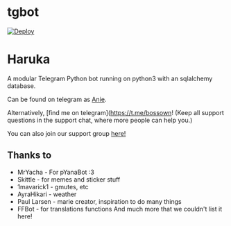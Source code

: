 # tgbot

[![Deploy](https://www.herokucdn.com/deploy/button.svg)](https://heroku.com/deploy)

# Haruka
A modular Telegram Python bot running on python3 with an sqlalchemy database.

Can be found on telegram as [Anie](https://t.me/anieBot).

Alternatively, [find me on telegram](https://t.me/bossown! (Keep all support questions in the support chat, where more people can help you.)

You can also join our support group [here!](https://t.me/anieBot)

## Thanks to

* MrYacha - For pYanaBot :3
* Skittle - for memes and sticker stuff
* 1mavarick1 - gmutes, etc 
* AyraHikari - weather
* Paul Larsen - marie creator, inspiration to do many things
* FFBot - for translations functions
And much more that we couldn't list it here!
